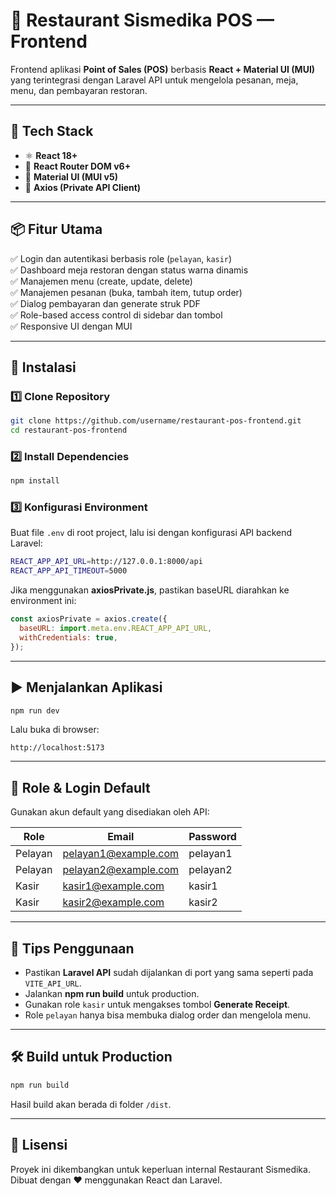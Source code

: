 # 🧾 Restaurant Sismedika POS — Frontend

Frontend aplikasi **Point of Sales (POS)** berbasis **React + Material UI (MUI)** yang terintegrasi dengan Laravel API untuk mengelola pesanan, meja, menu, dan pembayaran restoran.

---

## 🚀 Tech Stack

- ⚛️ **React 18+**
- 🧭 **React Router DOM v6+**
- 💅 **Material UI (MUI v5)**
- 🔐 **Axios (Private API Client)**

---

## 📦 Fitur Utama

✅ Login dan autentikasi berbasis role (`pelayan`, `kasir`)  
✅ Dashboard meja restoran dengan status warna dinamis  
✅ Manajemen menu (create, update, delete)  
✅ Manajemen pesanan (buka, tambah item, tutup order)  
✅ Dialog pembayaran dan generate struk PDF  
✅ Role-based access control di sidebar dan tombol  
✅ Responsive UI dengan MUI  

---

## 🧰 Instalasi

### 1️⃣ Clone Repository
```bash
git clone https://github.com/username/restaurant-pos-frontend.git
cd restaurant-pos-frontend
```

### 2️⃣ Install Dependencies
```bash
npm install
```

### 3️⃣ Konfigurasi Environment
Buat file `.env` di root project, lalu isi dengan konfigurasi API backend Laravel:
```bash
REACT_APP_API_URL=http://127.0.0.1:8000/api
REACT_APP_API_TIMEOUT=5000
```

Jika menggunakan **axiosPrivate.js**, pastikan baseURL diarahkan ke environment ini:
```js
const axiosPrivate = axios.create({
  baseURL: import.meta.env.REACT_APP_API_URL,
  withCredentials: true,
});
```

---

## ▶️ Menjalankan Aplikasi

```bash
npm run dev
```

Lalu buka di browser:
```
http://localhost:5173
```

---

## 👤 Role & Login Default

Gunakan akun default yang disediakan oleh API:

| Role     | Email             | Password |
|-----------|------------------|-----------|
| Pelayan  | pelayan1@example.com | pelayan1 |
| Pelayan  | pelayan2@example.com | pelayan2 |
| Kasir    | kasir1@example.com   | kasir1   |
| Kasir    | kasir2@example.com   | kasir2   |

---

## 🧠 Tips Penggunaan

- Pastikan **Laravel API** sudah dijalankan di port yang sama seperti pada `VITE_API_URL`.  
- Jalankan **npm run build** untuk production.  
- Gunakan role `kasir` untuk mengakses tombol **Generate Receipt**.  
- Role `pelayan` hanya bisa membuka dialog order dan mengelola menu.  

---

## 🛠️ Build untuk Production

```bash
npm run build
```

Hasil build akan berada di folder `/dist`.

---

## 💬 Lisensi
Proyek ini dikembangkan untuk keperluan internal Restaurant Sismedika.  
Dibuat dengan ❤️ menggunakan React dan Laravel.
